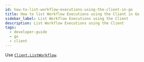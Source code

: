 ```yaml
---
id: how-to-list-workflow-executions-using-the-client-in-go
title: How to list Workflow Executions using the Client in Go
sidebar_label: List Workflow Executions using the Client
description: List Workflow Executions using the Client
tags:
  - developer-guide
  - go
  - client
---
```


Use [`Client.ListWorkflow`](https://pkg.go.dev/go.temporal.io/sdk/client#Client.ListWorkflow).
